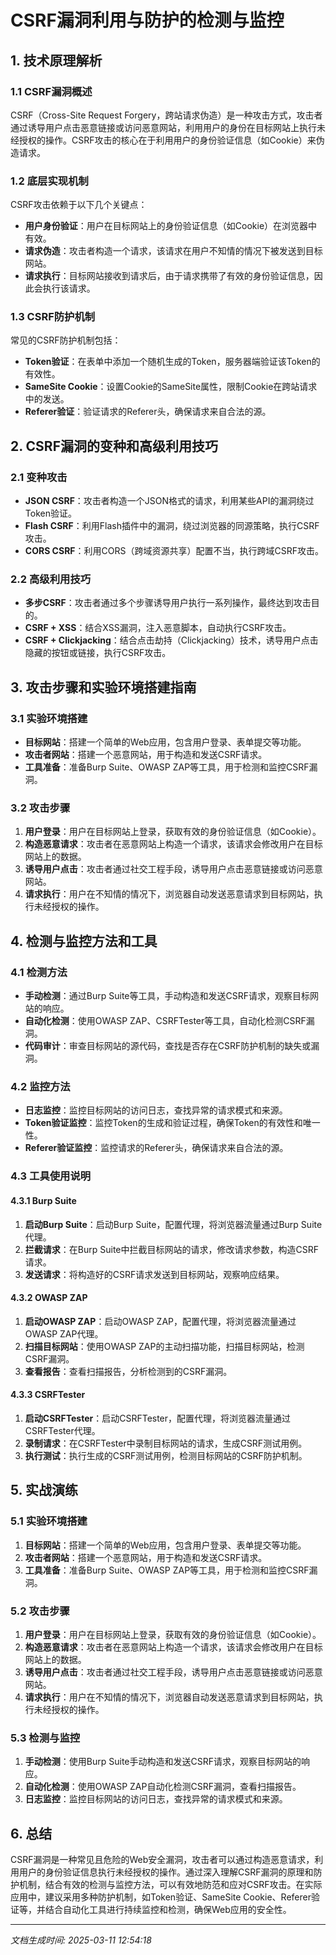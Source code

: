 # CSRF漏洞利用与防护的检测与监控

## 1. 技术原理解析

### 1.1 CSRF漏洞概述
CSRF（Cross-Site Request Forgery，跨站请求伪造）是一种攻击方式，攻击者通过诱导用户点击恶意链接或访问恶意网站，利用用户的身份在目标网站上执行未经授权的操作。CSRF攻击的核心在于利用用户的身份验证信息（如Cookie）来伪造请求。

### 1.2 底层实现机制
CSRF攻击依赖于以下几个关键点：
- **用户身份验证**：用户在目标网站上的身份验证信息（如Cookie）在浏览器中有效。
- **请求伪造**：攻击者构造一个请求，该请求在用户不知情的情况下被发送到目标网站。
- **请求执行**：目标网站接收到请求后，由于请求携带了有效的身份验证信息，因此会执行该请求。

### 1.3 CSRF防护机制
常见的CSRF防护机制包括：
- **Token验证**：在表单中添加一个随机生成的Token，服务器端验证该Token的有效性。
- **SameSite Cookie**：设置Cookie的SameSite属性，限制Cookie在跨站请求中的发送。
- **Referer验证**：验证请求的Referer头，确保请求来自合法的源。

## 2. CSRF漏洞的变种和高级利用技巧

### 2.1 变种攻击
- **JSON CSRF**：攻击者构造一个JSON格式的请求，利用某些API的漏洞绕过Token验证。
- **Flash CSRF**：利用Flash插件中的漏洞，绕过浏览器的同源策略，执行CSRF攻击。
- **CORS CSRF**：利用CORS（跨域资源共享）配置不当，执行跨域CSRF攻击。

### 2.2 高级利用技巧
- **多步CSRF**：攻击者通过多个步骤诱导用户执行一系列操作，最终达到攻击目的。
- **CSRF + XSS**：结合XSS漏洞，注入恶意脚本，自动执行CSRF攻击。
- **CSRF + Clickjacking**：结合点击劫持（Clickjacking）技术，诱导用户点击隐藏的按钮或链接，执行CSRF攻击。

## 3. 攻击步骤和实验环境搭建指南

### 3.1 实验环境搭建
- **目标网站**：搭建一个简单的Web应用，包含用户登录、表单提交等功能。
- **攻击者网站**：搭建一个恶意网站，用于构造和发送CSRF请求。
- **工具准备**：准备Burp Suite、OWASP ZAP等工具，用于检测和监控CSRF漏洞。

### 3.2 攻击步骤
1. **用户登录**：用户在目标网站上登录，获取有效的身份验证信息（如Cookie）。
2. **构造恶意请求**：攻击者在恶意网站上构造一个请求，该请求会修改用户在目标网站上的数据。
3. **诱导用户点击**：攻击者通过社交工程手段，诱导用户点击恶意链接或访问恶意网站。
4. **请求执行**：用户在不知情的情况下，浏览器自动发送恶意请求到目标网站，执行未经授权的操作。

## 4. 检测与监控方法和工具

### 4.1 检测方法
- **手动检测**：通过Burp Suite等工具，手动构造和发送CSRF请求，观察目标网站的响应。
- **自动化检测**：使用OWASP ZAP、CSRFTester等工具，自动化检测CSRF漏洞。
- **代码审计**：审查目标网站的源代码，查找是否存在CSRF防护机制的缺失或漏洞。

### 4.2 监控方法
- **日志监控**：监控目标网站的访问日志，查找异常的请求模式和来源。
- **Token验证监控**：监控Token的生成和验证过程，确保Token的有效性和唯一性。
- **Referer验证监控**：监控请求的Referer头，确保请求来自合法的源。

### 4.3 工具使用说明

#### 4.3.1 Burp Suite
1. **启动Burp Suite**：启动Burp Suite，配置代理，将浏览器流量通过Burp Suite代理。
2. **拦截请求**：在Burp Suite中拦截目标网站的请求，修改请求参数，构造CSRF请求。
3. **发送请求**：将构造好的CSRF请求发送到目标网站，观察响应结果。

#### 4.3.2 OWASP ZAP
1. **启动OWASP ZAP**：启动OWASP ZAP，配置代理，将浏览器流量通过OWASP ZAP代理。
2. **扫描目标网站**：使用OWASP ZAP的主动扫描功能，扫描目标网站，检测CSRF漏洞。
3. **查看报告**：查看扫描报告，分析检测到的CSRF漏洞。

#### 4.3.3 CSRFTester
1. **启动CSRFTester**：启动CSRFTester，配置代理，将浏览器流量通过CSRFTester代理。
2. **录制请求**：在CSRFTester中录制目标网站的请求，生成CSRF测试用例。
3. **执行测试**：执行生成的CSRF测试用例，检测目标网站的CSRF防护机制。

## 5. 实战演练

### 5.1 实验环境搭建
1. **目标网站**：搭建一个简单的Web应用，包含用户登录、表单提交等功能。
2. **攻击者网站**：搭建一个恶意网站，用于构造和发送CSRF请求。
3. **工具准备**：准备Burp Suite、OWASP ZAP等工具，用于检测和监控CSRF漏洞。

### 5.2 攻击步骤
1. **用户登录**：用户在目标网站上登录，获取有效的身份验证信息（如Cookie）。
2. **构造恶意请求**：攻击者在恶意网站上构造一个请求，该请求会修改用户在目标网站上的数据。
3. **诱导用户点击**：攻击者通过社交工程手段，诱导用户点击恶意链接或访问恶意网站。
4. **请求执行**：用户在不知情的情况下，浏览器自动发送恶意请求到目标网站，执行未经授权的操作。

### 5.3 检测与监控
1. **手动检测**：使用Burp Suite手动构造和发送CSRF请求，观察目标网站的响应。
2. **自动化检测**：使用OWASP ZAP自动化检测CSRF漏洞，查看扫描报告。
3. **日志监控**：监控目标网站的访问日志，查找异常的请求模式和来源。

## 6. 总结
CSRF漏洞是一种常见且危险的Web安全漏洞，攻击者可以通过构造恶意请求，利用用户的身份验证信息执行未经授权的操作。通过深入理解CSRF漏洞的原理和防护机制，结合有效的检测与监控方法，可以有效地防范和应对CSRF攻击。在实际应用中，建议采用多种防护机制，如Token验证、SameSite Cookie、Referer验证等，并结合自动化工具进行持续监控和检测，确保Web应用的安全性。

---

*文档生成时间: 2025-03-11 12:54:18*
